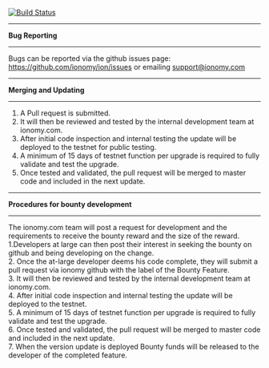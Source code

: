 [![Build Status](https://travis-ci.org/ionomy/ion.svg?branch=master)](https://travis-ci.org/ionomy/ion)

****************************************
**Bug Reporting**
****************************************
Bugs can be reported via the github issues page: https://github.com/ionomy/ion/issues
or emailing support@ionomy.com

***************************************
**Merging and Updating**
***************************************
1. A Pull request is submitted.
2. It will then be reviewed and tested by the internal development team at ionomy.com.
3. After initial code inspection and internal testing the update will be deployed to the testnet for public testing.
4. A minimum of 15 days of testnet function per upgrade is required to fully validate and test the upgrade.
5. Once tested and validated, the pull request will be merged to master code and included in the next update. 

****************************************** 
**Procedures for bounty development**
*****************************************
The ionomy.com team will  post a request for development and the requirements to receive the bounty reward and the size of the reward.   
1.Developers at large can then post their interest in seeking the bounty on github and being developing on the change.  
2. Once the at-large developer deems his code complete, they will submit a pull request via ionomy github with the label of the Bounty Feature.  
3. It will then be reviewed and tested by the internal development team at ionomy.com.  
4. After initial code inspection and internal testing the update will be deployed to the testnet.  
5. A minimum of 15 days of testnet function per upgrade is required to fully validate and test the upgrade.  
6. Once tested and validated, the pull request will be merged to master code and included in the next update.   
7. When the version update is deployed Bounty funds will be released to the developer of the completed feature.  
